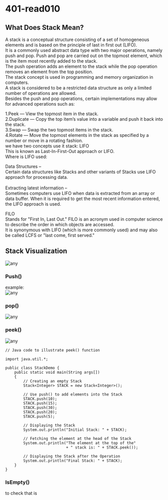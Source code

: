 # 401-read010
## What Does Stack Mean?
A stack is a conceptual structure consisting of a set of homogeneous elements and is based on the principle of last in first out (LIFO).<br />
It is a commonly used abstract data type with two major operations, namely push and pop. Push and pop are carried out on the topmost element, which is the item most recently added to the stack. <br />
The push operation adds an element to the stack while the pop operation removes an element from the top position. <br />
The stack concept is used in programming and memory organization in computers.<br />
A stack is considered to be a restricted data structure as only a limited number of operations are allowed.<br />
Besides the push and pop operations, certain implementations may allow for advanced operations such as:<br />

1.Peek — View the topmost item in the stack.<br />
2.Duplicate — Copy the top item’s value into a variable and push it back into the stack.<br />
3.Swap — Swap the two topmost items in the stack.<br />
4.Rotate — Move the topmost elements in the stack as specified by a number or move in a rotating fashion.<br />
we have two  concepts use it stack:
LIFO<br />
This is known as Last-In-First-Out approach or LIFO.<br />
Where is LIFO used:<br />
 

Data Structures – <br />
Certain data structures like Stacks and other variants of Stacks use LIFO approach for processing data.<br />
 <br />
Extracting latest information – <br />
Sometimes computers use LIFO when data is extracted from an array or data buffer. When it is required to get the most recent information entered, the LIFO approach is used. <br />

FILO<br />
Stands for "First In, Last Out." FILO is an acronym used in computer science to describe the order in which objects are accessed.<br />
It is synonymous with LIFO (which is more commonly used) and may also be called LCFS or "last come, first served."<br />

## Stack Visualization


![any](https://i.stack.imgur.com/zE81T.png)

### Push()
example:<br />
![any](https://media.geeksforgeeks.org/wp-content/uploads/stackTable.png)
### pop()
![any](https://media.geeksforgeeks.org/wp-content/uploads/poptable.png)
### peek() 
![any](https://qph.fs.quoracdn.net/main-qimg-f22268230c00651b84db79c13bdb7ec9)
```
// Java code to illustrate peek() function
  
import java.util.*;
  
public class StackDemo {
    public static void main(String args[])
    {
        // Creating an empty Stack
        Stack<Integer> STACK = new Stack<Integer>();
  
        // Use push() to add elements into the Stack
        STACK.push(10);
        STACK.push(15);
        STACK.push(30);
        STACK.push(20);
        STACK.push(5);
  
        // Displaying the Stack
        System.out.println("Initial Stack: " + STACK);
  
        // Fetching the element at the head of the Stack
        System.out.println("The element at the top of the"
                           + " stack is: " + STACK.peek());
  
        // Displaying the Stack after the Operation
        System.out.println("Final Stack: " + STACK);
    }
}
```
### IsEmpty()
to check that is 

